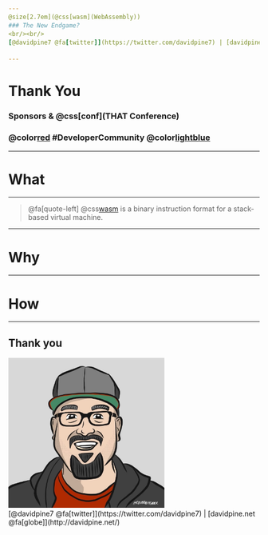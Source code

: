 ```yaml
---
@size[2.7em](@css[wasm](WebAssembly))
### The New Endgame?
<br/><br/>
[@davidpine7 @fa[twitter]](https://twitter.com/davidpine7) | [davidpine.net @fa[globe]](http://davidpine.net/)

---
```


# Thank You
### Sponsors & @css[conf](THAT Conference)
### @color[red](@fa[heart]) #DeveloperCommunity @color[lightblue](@fa[twitter])

---

# What

---

> @fa[quote-left] @css[wasm](WebAssembly) is a binary instruction format for a stack-based virtual machine.

---

# Why

---

# How

---

## Thank you
<img src="assets/me.jpg" height="300" />
<br/>
[@davidpine7 @fa[twitter]](https://twitter.com/davidpine7) | [davidpine.net @fa[globe]](http://davidpine.net/)